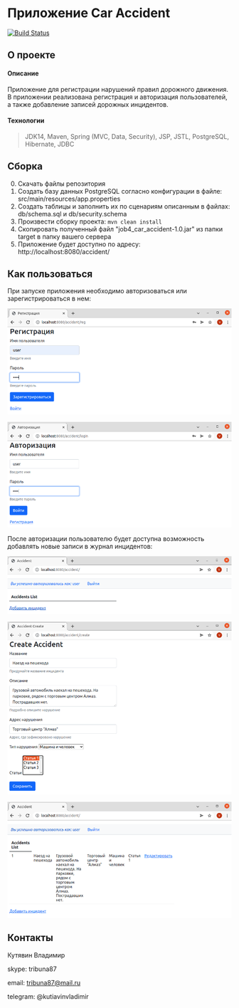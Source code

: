 # Приложение Car Accident
[![Build Status](https://app.travis-ci.com/kva-devops/job4j_car_accident.svg?branch=master)](https://app.travis-ci.com/kva-devops/job4j_car_accident)

## О проекте
#### Описание
Приложение для регистрации нарушений правил дорожного движения. 
В приложении реализована регистрация и авторизация пользователей, а также добавление записей дорожных инцидентов.

#### Технологии
> JDK14, Maven, Spring (MVC, Data, Security), JSP, JSTL, PostgreSQL, Hibernate, JDBC

## Сборка
0. Скачать файлы репозитория
1. Создать базу данных PostgreSQL согласно конфигурации в файле: src/main/resources/app.properties
2. Создать таблицы и заполнить их по сценариям описанным в файлах: db/schema.sql и db/security.schema
3. Произвести сборку проекта: `mvn clean install`
4. Скопировать полученный файл "job4_car_accident-1.0.jar" из папки target в папку вашего сервера
5. Приложение будет доступно по адресу: http://localhost:8080/accident/

## Как пользоваться
При запуске приложения необходимо авторизоваться или зарегистрироваться в нем:

![Reg](images/Selection_216.png)

![Auth](images/Selection_217.png)

После авторизации пользователю будет доступна возможность добавлять новые записи в журнал инцидентов:

![Main](images/Selection_218.png)

![Add](images/Selection_219.png)

![AfterAdd](images/Selection_220.png)

## Контакты
Кутявин Владимир

skype: tribuna87

email: tribuna87@mail.ru

telegram: @kutiavinvladimir
